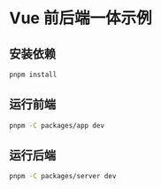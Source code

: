 # Vue 前后端一体示例


## 安装依赖

```bash
pnpm install
```

## 运行前端

```bash
pnpm -C packages/app dev
```

## 运行后端

```bash 
pnpm -C packages/server dev
```